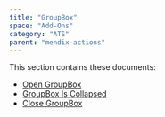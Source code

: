 ```yaml
---
title: "GroupBox"
space: "Add-Ons"
category: "ATS"
parent: "mendix-actions"
---
```


This section contains these documents:

* [Open GroupBox](open-groupbox)
* [GroupBox Is Collapsed](groupbox-is-collapsed)
* [Close GroupBox](close-groupbox)
